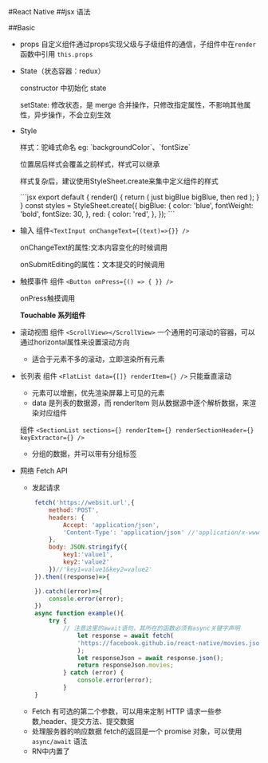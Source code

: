 #React Native
##jsx 语法

##Basic
+ props
自定义组件通过props实现父级与子级组件的通信，子组件中在`render`函数中引用 `this.props`

+ State（状态容器：redux）
    <p>constructor 中初始化 state</p>
    <p>setState: 修改状态，是 merge 合并操作，只修改指定属性，不影响其他属性，异步操作，不会立刻生效</p>

+ Style
    <p>样式：驼峰式命名
     eg: `backgroundColor`、`fontSize`
    </p>
    <p>位置居后样式会覆盖之前样式，样式可以继承</p>
    <p>样式复杂后，建议使用StyleSheet.create来集中定义组件的样式</p>
    ```jsx
        export default  {
            render() {
                return (
                <View>
                    <Text style={styles.bigBlue}>just bigBlue</Text>
                    <Text style={[styles.bigBlue, styles.red]}>bigBlue, then red</Text>
                </View>
                );
            }
        }
        const styles = StyleSheet.create({
        bigBlue: {
            color: 'blue',
            fontWeight: 'bold',
            fontSize: 30,
        },
        red: {
            color: 'red',
        },
        });
    ```
+ 输入 
    组件`<TextInput onChangeText={(text)=>{}} />`
    <p>onChangeText的属性:文本内容变化的时候调用</p>
    <p>onSubmitEditing的属性：文本提交的时候调用</p>
+ 触摸事件
    组件 `<Button onPress={() => { }} />`
    <p>onPress触摸调用</p>
    <b>Touchable 系列组件</b>
+ 滚动视图
    组件 `<ScrollView></ScrollView>` 一个通用的可滚动的容器，可以通过horizontal属性来设置滚动方向
    * 适合于元素不多的滚动，立即渲染所有元素
+ 长列表
    组件 `<FlatList data={[]} renderItem={} />` 只能垂直滚动
    * 元素可以增删，优先渲染屏幕上可见的元素
    * data 是列表的数据源，而 renderItem 则从数据源中逐个解析数据，来渲染对应组件

    组件 `<SectionList sections={} renderItem={} renderSectionHeader={} keyExtractor={} />`
    * 分组的数据，并可以带有分组标签
+ 网络
    Fetch API
    * 发起请求 
    ```javascript
        fetch('https://websit.url',{
            method:'POST',
            headers: {
                Accept: 'application/json',
                'Content-Type': 'application/json' //'application/x-www-form-urlencoded'
            },
            body: JSON.stringify({
                key1:'value1',
                key2:'value2'
            })//'key1=value1&key2=value2'
        }).then((response)=>{

        }).catch((error)=>{
            console.error(error);
        })
        async function example(){
            try {
                // 注意这里的await语句，其所在的函数必须有async关键字声明
                    let response = await fetch(
                    'https://facebook.github.io/react-native/movies.json',
                    );
                    let responseJson = await response.json();
                    return responseJson.movies;
                } catch (error) {
                    console.error(error);
                }
        }
    ```
    * Fetch 有可选的第二个参数，可以用来定制 HTTP 请求一些参数,header、提交方法、提交数据
    * 处理服务器的响应数据
        fetch的返回是一个 promise 对象，可以使用 `async/await` 语法
    * RN中内置了
